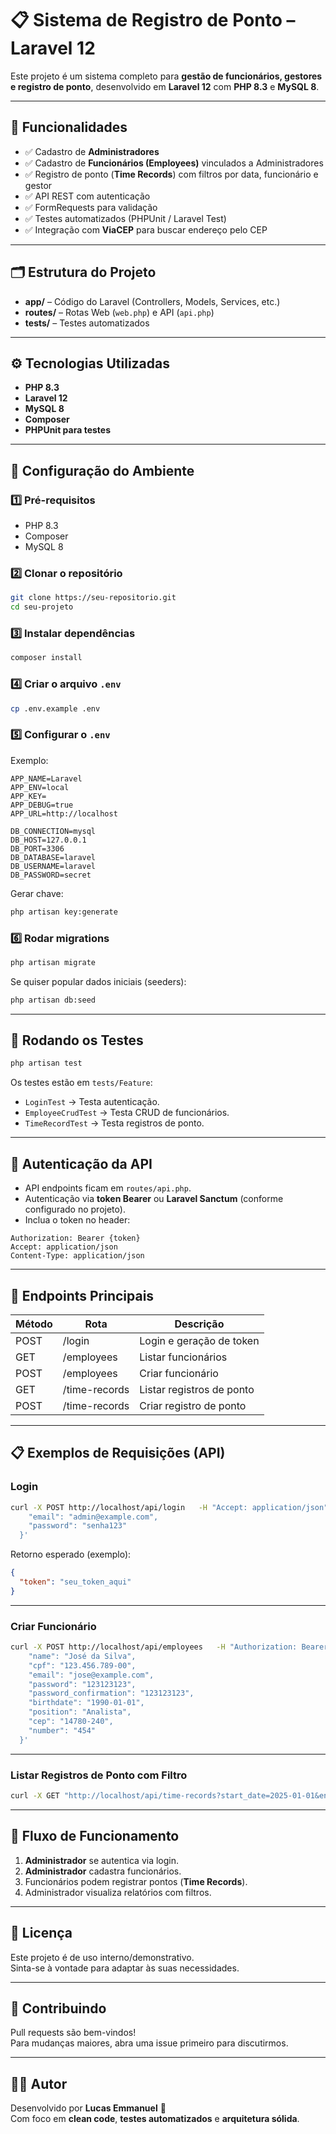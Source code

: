 # 📋 Sistema de Registro de Ponto – Laravel 12

Este projeto é um sistema completo para **gestão de funcionários, gestores e registro de ponto**, desenvolvido em **Laravel 12** com **PHP 8.3** e **MySQL 8**.

---

## 🚀 Funcionalidades

- ✅ Cadastro de **Administradores**
- ✅ Cadastro de **Funcionários (Employees)** vinculados a Administradores
- ✅ Registro de ponto (**Time Records**) com filtros por data, funcionário e gestor
- ✅ API REST com autenticação
- ✅ FormRequests para validação
- ✅ Testes automatizados (PHPUnit / Laravel Test)
- ✅ Integração com **ViaCEP** para buscar endereço pelo CEP

---

## 🗂️ Estrutura do Projeto

- **app/** – Código do Laravel (Controllers, Models, Services, etc.)
- **routes/** – Rotas Web (`web.php`) e API (`api.php`)
- **tests/** – Testes automatizados

---

## ⚙️ Tecnologias Utilizadas

- **PHP 8.3**
- **Laravel 12**
- **MySQL 8**
- **Composer**
- **PHPUnit para testes**

---

## 📝 Configuração do Ambiente

### 1️⃣ Pré-requisitos

- PHP 8.3
- Composer
- MySQL 8

### 2️⃣ Clonar o repositório

```bash
git clone https://seu-repositorio.git
cd seu-projeto
```

### 3️⃣ Instalar dependências

```bash
composer install
```

### 4️⃣ Criar o arquivo `.env`

```bash
cp .env.example .env
```

### 5️⃣ Configurar o `.env`

Exemplo:

```
APP_NAME=Laravel
APP_ENV=local
APP_KEY=
APP_DEBUG=true
APP_URL=http://localhost

DB_CONNECTION=mysql
DB_HOST=127.0.0.1
DB_PORT=3306
DB_DATABASE=laravel
DB_USERNAME=laravel
DB_PASSWORD=secret
```

Gerar chave:

```bash
php artisan key:generate
```

### 6️⃣ Rodar migrations

```bash
php artisan migrate
```

Se quiser popular dados iniciais (seeders):

```bash
php artisan db:seed
```

---

## 📝 Rodando os Testes

```bash
php artisan test
```

Os testes estão em `tests/Feature`:

- `LoginTest` → Testa autenticação.
- `EmployeeCrudTest` → Testa CRUD de funcionários.
- `TimeRecordTest` → Testa registros de ponto.

---

## 🔑 Autenticação da API

- API endpoints ficam em `routes/api.php`.
- Autenticação via **token Bearer** ou **Laravel Sanctum** (conforme configurado no projeto).
- Inclua o token no header:

```http
Authorization: Bearer {token}
Accept: application/json
Content-Type: application/json
```

---

## 📡 Endpoints Principais

| Método | Rota                  | Descrição                         |
|--------|------------------------|-----------------------------------|
| POST   | /login                 | Login e geração de token          |
| GET    | /employees             | Listar funcionários               |
| POST   | /employees             | Criar funcionário                 |
| GET    | /time-records          | Listar registros de ponto         |
| POST   | /time-records          | Criar registro de ponto           |

---

## 📋 Exemplos de Requisições (API)

### Login

```bash
curl -X POST http://localhost/api/login   -H "Accept: application/json"   -H "Content-Type: application/json"   -d '{
    "email": "admin@example.com",
    "password": "senha123"
  }'
```

Retorno esperado (exemplo):

```json
{
  "token": "seu_token_aqui"
}
```

---

### Criar Funcionário

```bash
curl -X POST http://localhost/api/employees   -H "Authorization: Bearer seu_token_aqui"   -H "Accept: application/json"   -H "Content-Type: application/json"   -d '{
    "name": "José da Silva",
    "cpf": "123.456.789-00",
    "email": "jose@example.com",
    "password": "123123123",
    "password_confirmation": "123123123",
    "birthdate": "1990-01-01",
    "position": "Analista",
    "cep": "14780-240",
    "number": "454"
  }'
```

---

### Listar Registros de Ponto com Filtro

```bash
curl -X GET "http://localhost/api/time-records?start_date=2025-01-01&end_date=2025-01-31"   -H "Authorization: Bearer seu_token_aqui"   -H "Accept: application/json"
```

---

## 🔄 Fluxo de Funcionamento

1. **Administrador** se autentica via login.
2. **Administrador** cadastra funcionários.
3. Funcionários podem registrar pontos (**Time Records**).
4. Administrador visualiza relatórios com filtros.

---

## 📝 Licença

Este projeto é de uso interno/demonstrativo.  
Sinta-se à vontade para adaptar às suas necessidades.

---

## 🤝 Contribuindo

Pull requests são bem-vindos!  
Para mudanças maiores, abra uma issue primeiro para discutirmos.

---

## 👨‍💻 Autor

Desenvolvido por **Lucas Emmanuel** 🚀  
Com foco em **clean code**, **testes automatizados** e **arquitetura sólida**.
